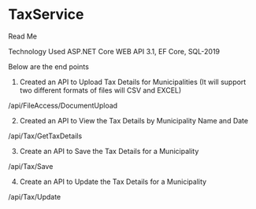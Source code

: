 # TaxService

Read Me
 

Technology Used ASP.NET Core WEB API 3.1, EF Core, SQL-2019
 
Below are the end points


1)  Created an API to Upload Tax Details for Municipalities (It will support two different formats of files will CSV and EXCEL)


 /api/FileAccess/DocumentUpload
  

2) Created an API to View the Tax Details by Municipality Name and Date


/api/Tax/GetTaxDetails


3) Create an API to Save the Tax Details for a Municipality

/api/Tax/Save


4) Create an API to Update the Tax Details for a Municipality

/api/Tax/Update












